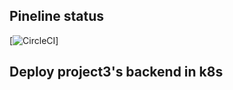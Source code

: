 ## Pineline status
[![CircleCI](https://circleci.com/gh/kien-ndt/udacity-project4_udacity_aws_devops.svg?style=svg)]

## Deploy project3's backend in k8s